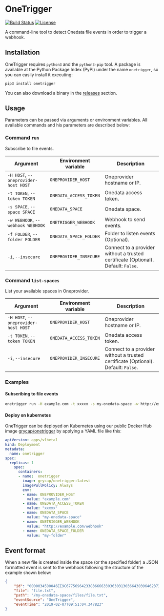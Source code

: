 # OneTrigger

[![Build Status](https://travis-ci.org/grycap/onetrigger.svg?branch=master)](https://travis-ci.org/grycap/onetrigger) [![License](https://img.shields.io/badge/license-Apache%202-blue.svg)](https://www.apache.org/licenses/LICENSE-2.0)

A command-line tool to detect Onedata file events in order to trigger a webhook.

## Installation

OneTrigger requires `python3` and the `python3-pip` tool. A package is available at the Python Package Index (PyPI) under the name `onetrigger`, so you can easily install it executing:

```bash
pip3 install onetrigger
```

You can also download a binary in the [releases](https://github.com/grycap/onetrigger/releases) section.

## Usage

Parameters can be passed via arguments or environment variables. All available commands and his parameters are described below:

### Command `run`

Subscribe to file events.

| Argument                             | Environment variable   | Description                                                                       |
|--------------------------------------|------------------------|-----------------------------------------------------------------------------------|
| `-H HOST`, `--oneprovider-host HOST` | `ONEPROVIDER_HOST`     | Oneprovider hostname or IP.                                                       |
| `-t TOKEN`, `--token TOKEN`          | `ONEDATA_ACCESS_TOKEN` | Onedata access token.                                                             |
| `-s SPACE`, `--space SPACE`          | `ONEDATA_SPACE`        | Onedata space.                                                                    |
| `-w WEBHOOK`, `--webhook WEBHOOK`    | `ONETRIGGER_WEBHOOK`   | Webhook to send events.                                                           |
| `-f FOLDER`, `--folder FOLDER`       | `ONEDATA_SPACE_FOLDER` | Folder to listen events (Optional).                                               |
| `-i`, `--insecure`                   | `ONEPROVIDER_INSECURE` | Connect to a provider without a trusted certificate (Optional). Default: `False`. |

### Command `list-spaces`

List your available spaces in Oneprovider.

| Argument                             | Environment variable   | Description                                                                       |
|--------------------------------------|------------------------|-----------------------------------------------------------------------------------|
| `-H HOST`, `--oneprovider-host HOST` | `ONEPROVIDER_HOST`     | Oneprovider hostname or IP.                                                       |
| `-t TOKEN`, `--token TOKEN`          | `ONEDATA_ACCESS_TOKEN` | Onedata access token.                                                             |
| `-i`, `--insecure`                   | `ONEPROVIDER_INSECURE` | Connect to a provider without a trusted certificate (Optional). Default: `False`. |

### Examples

#### Subscribing to file events

```bash
onetrigger run -H example.com -t xxxxx -s my-onedata-space -w http://example.com/webhook -f my-folder
```

#### Deploy on kubernetes

OneTrigger can be deployed on Kubernetes using our public Docker Hub image [grycap/onetrigger](https://hub.docker.com/r/grycap/onetrigger) by applying a YAML file like this:

```yaml
apiVersion: apps/v1beta1
kind: Deployment
metadata:
  name: onetrigger
spec:
  replicas: 1
    spec:
      containers:
      - name:  onetrigger
        image: grycap/onetrigger:latest
        imagePullPolicy: Always
        env:
        - name: ONEPROVIDER_HOST
          value: "example.com"
        - name: ONEDATA_ACCESS_TOKEN
          value: "xxxxx"
        - name: ONEDATA_SPACE
          value: "my-onedata-space"
        - name: ONETRIGGER_WEBHOOK
          value: "http://example.com/webhook"
        - name: ONEDATA_SPACE_FOLDER
          value: "my-folder"
```

## Event format

When a new file is created inside the space (or the specified folder) a JSON formatted event is sent to the webhook following the structure of the example shown below:

```json
{
    "id": "0000034500046EE9C67756964233836666330363031303664303964623739666562393165336632306232613736236664323861626330656664643566313938313333336633356232333838623137",
    "file": "file.txt",
    "path": "/my-onedata-space/files/file.txt",
    "eventSource": "OneTrigger",
    "eventTime": "2019-02-07T09:51:04.347823"
}
```